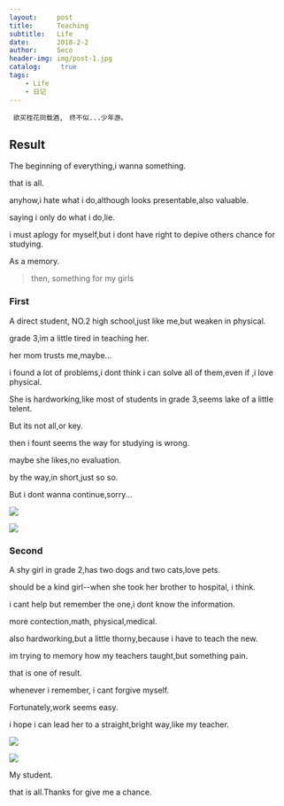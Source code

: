 ```yaml
---
layout:     post
title:      Teaching
subtitle:   Life
date:       2018-2-2
author:     Seco
header-img: img/post-1.jpg
catalog: 	 true
tags:
    - Life
    - 日记
---
```


` 欲买桂花同载酒,`
` 终不似...少年游。`


## Result

The beginning of everything,i wanna something.

that is all.

anyhow,i hate what i do,although looks presentable,also valuable.

saying i only do what i do,lie.

i must aplogy for myself,but i dont have right to depive others chance for studying.

As a memory.

>then, something for my girls

### First 

A direct student, NO.2 high school,just like me,but weaken in physical.

grade 3,im a little tired in teaching her.

her mom trusts me,maybe...

i found a lot of problems,i dont think i can solve all of them,even if ,i love physical.

She is hardworking,like most of students in grade 3,seems lake of a little telent.

But its not all,or key.

then  i fount seems the way for studying is wrong.

maybe she likes,no evaluation.

by the way,in short,just so so.

But i dont wanna continue,sorry...

![](http://ow67xuzmd.bkt.clouddn.com/%E5%BE%AE%E4%BF%A1%E5%9B%BE%E7%89%87_20180202170119.jpg)

![](http://ow67xuzmd.bkt.clouddn.com/%E5%BE%AE%E4%BF%A1%E5%9B%BE%E7%89%87_20180202170124.jpg)

### Second

A shy girl in grade 2,has two dogs and two cats,love pets.

should be a kind girl--when she took her brother to hospital, i think.

i cant help but remember the one,i dont know the information.

more contection,math, physical,medical.

also hardworking,but a little thorny,because i have to teach the new.

im trying to memory how my teachers taught,but something pain.

that is one of result.

whenever i remember, i cant forgive myself.

Fortunately,work seems easy.

i hope i can lead her to a straight,bright way,like my teacher.

![](http://ow67xuzmd.bkt.clouddn.com/%E5%BE%AE%E4%BF%A1%E5%9B%BE%E7%89%87_20180202170105.jpg)

![](http://ow67xuzmd.bkt.clouddn.com/%E5%BE%AE%E4%BF%A1%E5%9B%BE%E7%89%87_20180202170113.jpg)



My student.



that is all.Thanks for give me a chance.

